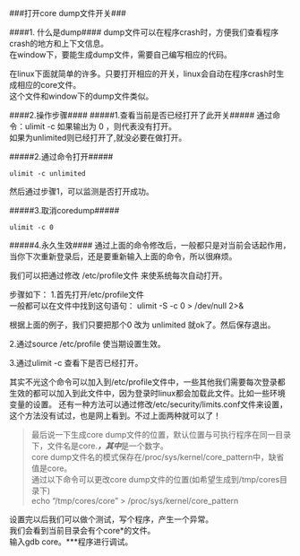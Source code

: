 ###打开core dump文件开关###

####1. 什么是dump####
dump文件可以在程序crash时，方便我们查看程序crash的地方和上下文信息。   
在window下，要能生成dump文件，需要自己编写相应的代码。   
 
在linux下面就简单的许多。只要打开相应的开关，linux会自动在程序crash时生成相应的core文件。   
这个文件和window下的dump文件类似。
 
####2.操作步骤####
#####1.查看当前是否已经打开了此开关#####
通过命令：ulimit -c 如果输出为 0 ，则代表没有打开。  
如果为unlimited则已经打开了,就没必要在做打开。  

#####2.通过命令打开#####

	ulimit -c unlimited 

然后通过步骤1，可以监测是否打开成功。

#####3.取消coredump#####
	
	ulimit -c 0 

#####4.永久生效####
通过上面的命令修改后，一般都只是对当前会话起作用，当你下次重新登录后，还是要重新输入上面的命令，所以很麻烦。

我们可以把通过修改 /etc/profile文件 来使系统每次自动打开。

步骤如下：
1.首先打开/etc/profile文件   
一般都可以在文件中找到这句语句：
ulimit -S -c 0 > /dev/null 2>&

根据上面的例子，我们只要把那个0 改为 unlimited 就ok了。然后保存退出。

2.通过source /etc/profile 使当期设置生效。

3.通过ulimit -c 查看下是否已经打开。

其实不光这个命令可以加入到/etc/profile文件中，一些其他我们需要每次登录都生效的都可以加入到此文件中，因为登录时linux都会加载此文件。比如一些环境变量的设置。
还有一种方法可以通过修改/etc/security/limits.conf文件来设置，这个方法没有试过，也是网上看到。不过上面两种就可以了！



> 最后说一下生成core dump文件的位置，默认位置与可执行程序在同一目录下，文件名是core.***，其中***是一个数字。  
> core dump文件名的模式保存在/proc/sys/kernel/core_pattern中，缺省值是core。   
> 通过以下命令可以更改core dump文件的位置(如希望生成到/tmp/cores目录下)   
echo “/tmp/cores/core” > /proc/sys/kernel/core_pattern

设置完以后我们可以做个测试，写个程序，产生一个异常。  
我们会看到当前目录会有个core*的文件。  
输入gdb core。***程序进行调试。